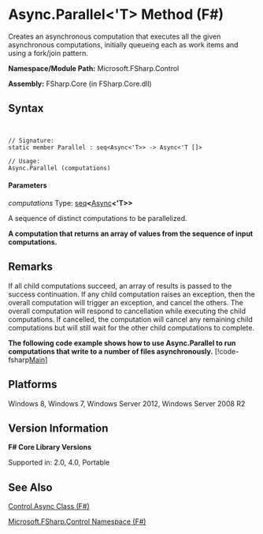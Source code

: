 # Async.Parallel<'T> Method (F#)

Creates an asynchronous computation that executes all the given asynchronous computations, initially queueing each as work items and using a fork/join pattern.

**Namespace/Module Path:** Microsoft.FSharp.Control

**Assembly:** FSharp.Core (in FSharp.Core.dll)


## Syntax


```


// Signature:
static member Parallel : seq<Async<'T>> -> Async<'T []>

// Usage:
Async.Parallel (computations)

```



#### Parameters
*computations*
Type: [seq](http://msdn.microsoft.com/en-us/library/2f0c87c6-8a0d-4d33-92a6-10d1d037ce75)**&lt;**[Async](http://msdn.microsoft.com/en-us/library/e0b28ea2-dea5-4021-b2b9-d7d4761babde)**&lt;'T&gt;&gt;**


A sequence of distinct computations to be parallelized.



**A computation that returns an array of values from the sequence of input computations.**
## Remarks
If all child computations succeed, an array of results is passed to the success continuation. If any child computation raises an exception, then the overall computation will trigger an exception, and cancel the others. The overall computation will respond to cancellation while executing the child computations. If cancelled, the computation will cancel any remaining child computations but will still wait for the other child computations to complete.

**The following code example shows how to use Async.Parallel to run computations that write to a number of files asynchronously.**
[!code-fsharp[Main](snippets/fsasyncapis/snippet32.fs)]
## Platforms
Windows 8, Windows 7, Windows Server 2012, Windows Server 2008 R2


## Version Information
**F# Core Library Versions**

Supported in: 2.0, 4.0, Portable




## See Also
[Control.Async Class &#40;F&#35;&#41;](Control.Async+Class+%28FSharp%29.md)

[Microsoft.FSharp.Control Namespace &#40;F&#35;&#41;](Microsoft.FSharp.Control+Namespace+%28FSharp%29.md)

